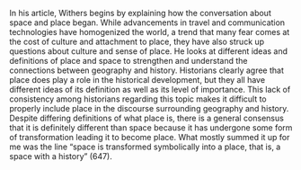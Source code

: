 In his article, Withers begins by explaining how the conversation about space and place began. While advancements in travel and communication technologies have homogenized the world, a trend that many fear comes at the cost of culture and attachment to place, they have also struck up questions about culture and sense of place. He looks at different ideas and definitions of place and space to strengthen and understand the connections between geography and history. Historians clearly agree that place does play a role in the historical development, but they all have different ideas of its definition as well as its level of importance. This lack of consistency among historians regarding this topic makes it difficult to properly include place in the discourse surrounding geography and history. Despite differing definitions of what place is, there is a general consensus that it is definitely different than space because it has undergone some form of transformation leading it to become place. What mostly summed it up for me was the line “space is transformed symbolically into a place, that is, a space with a history” (647).  
